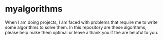 # myalgorithms
When I am doing projects, I am faced with problems that require me to write some algorithms to solve them. In this repository are these algorithms, please help make them optimal or leave a thank you if the are helpful to you.
